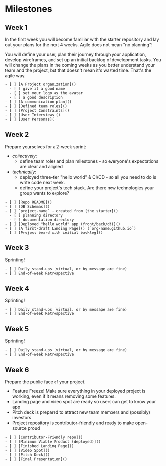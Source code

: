 # Milestones

## Week 1

In the first week you will become familiar with the starter repository and lay out your plans for the next 4 weeks. Agile does not mean "no planning"!

You will define your user, plan their journey through your application, develop wireframes, and set up an initial backlog of development tasks. You will change the plans in the coming weeks as you better understand your team and the project, but that doesn't mean it's wasted time. That's the agile way.

```text
- [ ] [A Project organization]()
  - [ ] give it a good name
  - [ ] set your logo as the avatar
  - [ ] a good description
- [ ] [A communication plan]()
- [ ] [Defined team roles]()
- [ ] [Project Constraints]()
- [ ] [User Interviews]()
- [ ] [User Personas]()
```

## Week 2

Prepare yourselves for a 2-week sprint:

* _collectively_:
  * define team roles and plan milestones - so everyone's expectations are clear and aligned
* _technically_:
  * deployed three-tier "hello world" & CI/CD - so all you need to do is write code next week.
  * define your project's tech stack. Are there new technologies your group wants to explore?

```text
- [ ] [Repo README]()
- [ ] [DB Schemas]()
- [ ] `project-name` - created from [the starter]()
  - [ ] planning directory
  - [ ] documentation directory
- [ ] [Deployed "hello world" app (front/back/db)]()
- [ ] [A first-draft Landing Page]() (`org-name.github.io`)
- [ ] [Project board with initial backlog]()
```

## Week 3

Sprinting!

```text
- [ ] Daily stand-ups (virtual, or by message are fine)
- [ ] End-of-week Retrospective
```

## Week 4

Sprinting!

```text
- [ ] Daily stand-ups (virtual, or by message are fine)
- [ ] End-of-week Retrospective
```

## Week 5

Sprinting!

```text
- [ ] Daily stand-ups (virtual, or by message are fine)
- [ ] End-of-week Retrospective
```

## Week 6

Prepare the public face of your project.

* Feature Freeze! Make sure everything in your deployed project is working, even if it means removing some features.
* Landing page and video spot are ready so users can get to know your app
* Pitch deck is prepared to attract new team members and \(possibly\) investors
* Project repository is contributor-friendly and ready to make open-source proud

```text
- [ ] [Contributor-Friendly repo]()
- [ ] [Minimum Viable Product (deployed)]()
- [ ] [Finished Landing Page]()
- [ ] [Video Spot]()
- [ ] [Pitch Deck]()
- [ ] [Final Presentation]()
```


